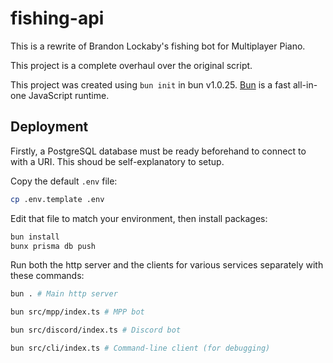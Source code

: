 # fishing-api

This is a rewrite of Brandon Lockaby's fishing bot for Multiplayer Piano.

This project is a complete overhaul over the original script.

This project was created using `bun init` in bun v1.0.25. [Bun](https://bun.sh) is a fast all-in-one JavaScript runtime.

## Deployment

Firstly, a PostgreSQL database must be ready beforehand to connect to with a URI. This shoud be self-explanatory to setup.

Copy the default `.env` file:

```bash
cp .env.template .env
```

Edit that file to match your environment, then install packages:

```bash
bun install
bunx prisma db push
```

Run both the http server and the clients for various services separately with these commands:

```bash
bun . # Main http server
```

```bash
bun src/mpp/index.ts # MPP bot
```

```bash
bun src/discord/index.ts # Discord bot
```

```bash
bun src/cli/index.ts # Command-line client (for debugging)
```
